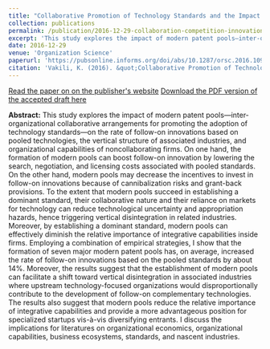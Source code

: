 ```yaml
---
title: "Collaborative Promotion of Technology Standards and the Impact on Innovation, Industry Structure, and Organizational Capabilities: Evidence from Modern Patent Pools"
collection: publications
permalink: /publication/2016-12-29-collaboration-competition-innovation
excerpt: 'This study explores the impact of modern patent pools—inter-organizational collaborative arrangements for promoting the adoption of technology standards—on the rate of follow-on innovations based on pooled technologies, the vertical structure of associated industries, and organizational capabilities of noncollaborating firms. On one hand, the formation of modern pools can boost follow-on innovation by lowering the search, negotiation, and licensing costs associated with pooled standards. On the other hand, modern pools may decrease the incentives to invest in follow-on innovations because of cannibalization risks and grant-back provisions. To the extent that modern pools succeed in establishing a dominant standard, their collaborative nature and their reliance on markets for technology can reduce technological uncertainty and appropriation hazards, hence triggering vertical disintegration in related industries. Moreover, by establishing a dominant standard, modern pools can effectively diminish the relative importance of integrative capabilities inside firms. Employing a combination of empirical strategies, I show...'
date: 2016-12-29
venue: 'Organization Science'
paperurl: 'https://pubsonline.informs.org/doi/abs/10.1287/orsc.2016.1098'
citation: 'Vakili, K. (2016). &quot;Collaborative Promotion of Technology Standards and the Impact on Innovation, Industry Structure, and Organizational Capabilities: Evidence from Modern Patent Pools.&quot; <i>Organization Science</i>. 27(6): 1504-1524.'
---
```


[Read the paper on on the publisher's website](https://pubsonline.informs.org/doi/abs/10.1287/orsc.2016.1098)
[Download the PDF version of the accepted draft here](http://academicpages.github.io/files/collaboration_innovation_industry_structure.pdf)

<b>Abstract:</b> This study explores the impact of modern patent pools—inter-organizational collaborative arrangements for promoting the adoption of technology standards—on the rate of follow-on innovations based on pooled technologies, the vertical structure of associated industries, and organizational capabilities of noncollaborating firms. On one hand, the formation of modern pools can boost follow-on innovation by lowering the search, negotiation, and licensing costs associated with pooled standards. On the other hand, modern pools may decrease the incentives to invest in follow-on innovations because of cannibalization risks and grant-back provisions. To the extent that modern pools succeed in establishing a dominant standard, their collaborative nature and their reliance on markets for technology can reduce technological uncertainty and appropriation hazards, hence triggering vertical disintegration in related industries. Moreover, by establishing a dominant standard, modern pools can effectively diminish the relative importance of integrative capabilities inside firms. Employing a combination of empirical strategies, I show that the formation of seven major modern patent pools has, on average, increased the rate of follow-on innovations based on the pooled standards by about 14%. Moreover, the results suggest that the establishment of modern pools can facilitate a shift toward vertical disintegration in associated industries where upstream technology-focused organizations would disproportionally contribute to the development of follow-on complementary technologies. The results also suggest that modern pools reduce the relative importance of integrative capabilities and provide a more advantageous position for specialized startups vis-à-vis diversifying entrants. I discuss the implications for literatures on organizational economics, organizational capabilities, business ecosystems, standards, and nascent industries.
